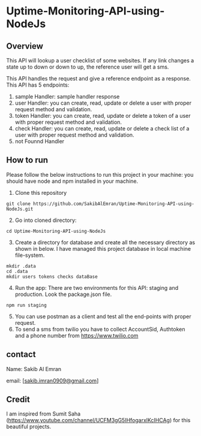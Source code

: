 # Uptime-Monitoring-API-using-NodeJs

## Overview 
This API will lookup a user checklist of some websites. If any link changes a state up to down or down to up, the reference user will get a sms.

This API handles the request and give a reference endpoint as a response. This API has 5 endpoints:
1.  sample Handler: sample handler response
2.  user Handler: you can create, read, update or delete a user with proper request method and validation.
3.  token Handler: you can create, read, update or delete a token of a user with proper request method and validation.
4.  check Handler: you can create, read, update or delete a check list of a user with proper request method and validation.
5.  not Founnd Handler

## How to run
Please follow the below instructions to run this project in your machine: you should have node and npm installed in your machine.
1. Clone this repository 
```
git clone https://github.com/SakibAlEmran/Uptime-Monitoring-API-using-NodeJs.git
```
2. Go into cloned directory: 
```
cd Uptime-Monitoring-API-using-NodeJs
```
3. Create a directory for database and create all the necessary directory as shown in below. I have managed this project database in local machine file-system. 
```
mkdir .data
cd .data
mkdir users tokens checks dataBase
```
4. Run the app: There are two environments for this API: staging and production. Look the package.json file.
```
npm run staging
```
5. You can use postman as a client and test all the end-points with proper request.
6. To send a sms from twilio you have to collect AccountSid, Authtoken and a phone number from https://www.twilio.com

## contact
Name: Sakib Al Emran

email: [sakib.imran0909@gmail.com]

## Credit
I am inspired from Sumit Saha (https://www.youtube.com/channel/UCFM3gG5IHfogarxlKcIHCAg) for this beautiful projects.
